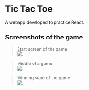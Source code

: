 # Tic Tac Toe
A webapp developed to practice React. 


## Screenshots of the game

> Start screen of the game<br/>
![<Start Screen of the game>.](https://github.com/user-attachments/assets/1fbc3565-0c3f-443c-a11b-304b180e25d6)

> Middle of a game<br/>
![<Middle of a game>.](https://github.com/user-attachments/assets/916cca28-bea3-4a42-a054-4c1a5b8d7960)

> Winning state of the game<br/>
![<Winning state of the game>.](https://github.com/user-attachments/assets/03faed67-1793-4b8f-8f65-b567184cdc62)
